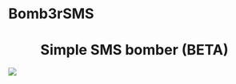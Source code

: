 # Bomb3rSMS

<h1 align="center"> Simple SMS bomber (BETA) </h1>
<img src="https://www.getintopcc.co/wp-content/uploads/2018/07/a-768x432.jpg">
